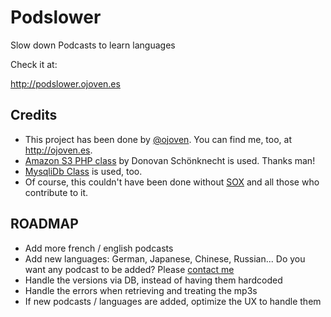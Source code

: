 Podslower
============
Slow down Podcasts to learn languages

Check it at:

http://podslower.ojoven.es

Credits
---------
* This project has been done by [@ojoven](http://twitter.com/ojoven). You can find me, too, at http://ojoven.es.
* [Amazon S3 PHP class](http://undesigned.org.za/2007/10/22/amazon-s3-php-class) by Donovan Schönknecht is used. Thanks man!
* [MysqliDb Class](https://github.com/joshcam/PHP-MySQLi-Database-Class) is used, too.
* Of course, this couldn't have been done without [SOX](http://sox.sourceforge.net/) and all those who contribute to it.

ROADMAP
---------
* Add more french / english podcasts
* Add new languages: German, Japanese, Chinese, Russian... Do you want any podcast to be added? Please [contact me](http://twitter.com/ojoven)
* Handle the versions via DB, instead of having them hardcoded
* Handle the errors when retrieving and treating the mp3s
* If new podcasts / languages are added, optimize the UX to handle them

